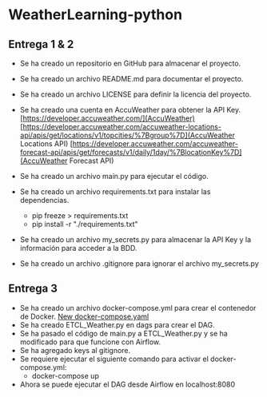# WeatherLearning-python

## Entrega 1 & 2

- Se ha creado un repositorio en GitHub para almacenar el proyecto.

- Se ha creado un archivo README.md para documentar el proyecto.

- Se ha creado un archivo LICENSE para definir la licencia del proyecto.

- Se ha creado una cuenta en AccuWeather para obtener la API Key.[https://developer.accuweather.com/](AccuWeather) [https://developer.accuweather.com/accuweather-locations-api/apis/get/locations/v1/topcities/%7Bgroup%7D](AccuWeather Locations API) [https://developer.accuweather.com/accuweather-forecast-api/apis/get/forecasts/v1/daily/1day/%7BlocationKey%7D](AccuWeather Forecast API)

- Se ha creado un archivo main.py para ejecutar el código.

- Se ha creado un archivo requirements.txt para instalar las dependencias.
  - pip freeze > requirements.txt 
  - pip install -r "./requirements.txt"

- Se ha creado un archivo my_secrets.py para almacenar la API Key y la información para acceder a la BDD.

- Se ha creado un archivo .gitignore para ignorar el archivo my_secrets.py

## Entrega 3

- Se ha creado un archivo docker-compose.yml para crear el contenedor de Docker. [New docker-compose.yaml](https://airflow.apache.org/docs/apache-airflow/2.8.0/docker-compose.yaml)
- Se ha creado ETCL_Weather.py en dags para crear el DAG.
- Se ha pasado el código de main.py a ETCL_Weather.py y se ha modificado para que funcione con Airflow.
- Se ha agregado keys al gitignore.
- Se requiere ejecutar el siguiente comando para activar el docker-compose.yml:
  - docker-compose up
- Ahora se puede ejecutar el DAG desde Airflow en localhost:8080

